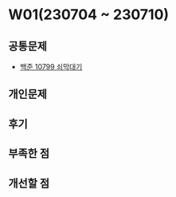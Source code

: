 # W01(230704 ~ 230710)

## 공통문제
- [백준 10799 쇠막대기](https://www.acmicpc.net/problem/10799)

## 개인문제


## 후기


## 부족한 점


## 개선할 점
